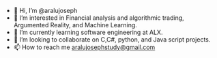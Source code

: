 - 👋 Hi, I’m @aralujoseph
- 👀 I’m interested in Financial analysis and algorithmic trading, Argumented Reality, and Machine Learning.
- 🌱 I’m currently learning software engineering at ALX.
- 💞️ I’m looking to collaborate on C,C#, python, and Java script projects.
- 📫 How to reach me <aralujosephstudy@gmail.com>

<!---
aralujoseph/aralujoseph is a ✨ special ✨ repository because its `README.md` (this file) appears on your GitHub profile.
You can click the Preview link to take a look at your changes.
--->

